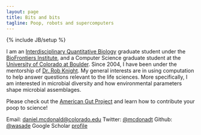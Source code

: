 ```yaml
---
layout: page
title: Bits and bits
tagline: Poop, robots and supercomputers
---
```

{% include JB/setup %}

I am an [Interdisciplinary Quantitative Biology](http://iqbiology.colorado.edu)
graduate student under the [BioFrontiers Institute](http://biofrontiers.colorado.edu),
and a Computer Science graduate student at the [University of Colorado at Boulder](http://colorado.edu).
Since 2004, I have been under the mentorship of [Dr. Rob Knight](http://knightlab.colorado.edu). My
general interests are in using computation to help answer questions relevant to
the life sciences. More specifically, I am interested in microbial diversity
and how environmental parameters shape microbial assemblages.

Please check out the [American Gut Project](http://americangut.org) and learn how to contribute your poop to science!

Email: [daniel.mcdonald@colorado.edu](mailto:daniel.mcdonald@colorado.edu)
Twitter: [@mcdonadt](https://twitter.com/mcdonadt)
Github: [@wasade](http://github.com/wasade)
Google Scholar [profile](http://scholar.google.com/citations?user=RdRMK0kAAAAJ&hl=en)
